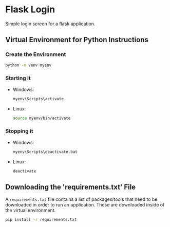 # Flask Login
Simple login screen for a flask application.

## Virtual Environment for Python Instructions

### Create the Environment
```sh
python -m venv myenv
```

### Starting it
- Windows:
    ```sh
    myenv\Scripts\activate
    ```
- Linux:
    ```sh
    source myenv/bin/activate
    ```

### Stopping it
- Windows:
    ```sh
    myenv\Scripts\deactivate.bat
    ```
- Linux:
    ```sh
    deactivate
    ```

## Downloading the 'requirements.txt' File
A `requirements.txt` file contains a list of packages/tools that need to be downloaded in order
to run an application. These are downloaded inside of the virtual environment.
```sh
pip install -r requirements.txt
```